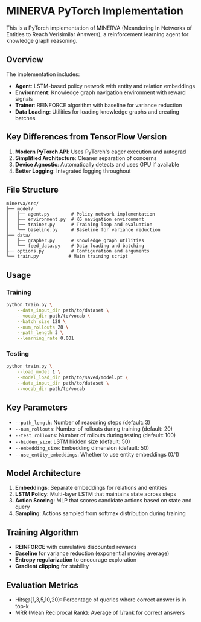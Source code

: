 # MINERVA PyTorch Implementation

This is a PyTorch implementation of MINERVA (Meandering In Networks of Entities to Reach Verisimilar Answers), a reinforcement learning agent for knowledge graph reasoning.

## Overview

The implementation includes:
- **Agent**: LSTM-based policy network with entity and relation embeddings
- **Environment**: Knowledge graph navigation environment with reward signals
- **Trainer**: REINFORCE algorithm with baseline for variance reduction
- **Data Loading**: Utilities for loading knowledge graphs and creating batches

## Key Differences from TensorFlow Version

1. **Modern PyTorch API**: Uses PyTorch's eager execution and autograd
2. **Simplified Architecture**: Cleaner separation of concerns
3. **Device Agnostic**: Automatically detects and uses GPU if available
4. **Better Logging**: Integrated logging throughout

## File Structure

```
minerva/src/
├── model/
│   ├── agent.py        # Policy network implementation
│   ├── environment.py  # KG navigation environment
│   ├── trainer.py      # Training loop and evaluation
│   └── baseline.py     # Baseline for variance reduction
├── data/
│   ├── grapher.py      # Knowledge graph utilities
│   └── feed_data.py    # Data loading and batching
├── options.py          # Configuration and arguments
└── train.py           # Main training script
```

## Usage

### Training

```bash
python train.py \
    --data_input_dir path/to/dataset \
    --vocab_dir path/to/vocab \
    --batch_size 128 \
    --num_rollouts 20 \
    --path_length 3 \
    --learning_rate 0.001
```

### Testing

```bash
python train.py \
    --load_model 1 \
    --model_load_dir path/to/saved/model.pt \
    --data_input_dir path/to/dataset \
    --vocab_dir path/to/vocab
```

## Key Parameters

- `--path_length`: Number of reasoning steps (default: 3)
- `--num_rollouts`: Number of rollouts during training (default: 20)
- `--test_rollouts`: Number of rollouts during testing (default: 100)
- `--hidden_size`: LSTM hidden size (default: 50)
- `--embedding_size`: Embedding dimension (default: 50)
- `--use_entity_embeddings`: Whether to use entity embeddings (0/1)

## Model Architecture

1. **Embeddings**: Separate embeddings for relations and entities
2. **LSTM Policy**: Multi-layer LSTM that maintains state across steps
3. **Action Scoring**: MLP that scores candidate actions based on state and query
4. **Sampling**: Actions sampled from softmax distribution during training

## Training Algorithm

- **REINFORCE** with cumulative discounted rewards
- **Baseline** for variance reduction (exponential moving average)
- **Entropy regularization** to encourage exploration
- **Gradient clipping** for stability

## Evaluation Metrics

- Hits@{1,3,5,10,20}: Percentage of queries where correct answer is in top-k
- MRR (Mean Reciprocal Rank): Average of 1/rank for correct answers